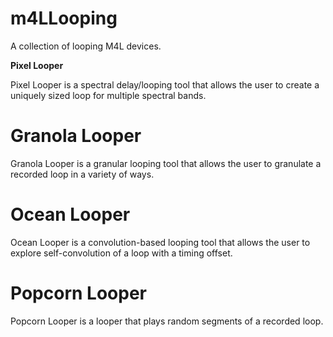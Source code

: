 # m4LLooping
A collection of looping M4L devices.

**Pixel Looper**

Pixel Looper is a spectral delay/looping tool that allows the user to create a uniquely sized loop for multiple spectral bands. 

# Granola Looper 

Granola Looper is a granular looping tool that allows the user to granulate a recorded loop in a variety of ways.

# Ocean Looper

Ocean Looper is a convolution-based looping tool that allows the user to explore self-convolution of a loop with a timing offset.

# Popcorn Looper

Popcorn Looper is a looper that plays random segments of a recorded loop.
